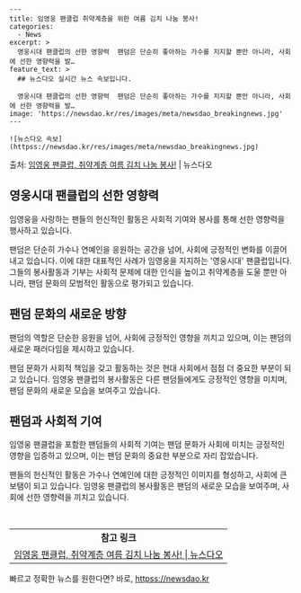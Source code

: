     ---
    title: 임영웅 팬클럽 취약계층을 위한 여름 김치 나눔 봉사!
    categories:
      - News
    excerpt: >
      영웅시대 팬클럽의 선한 영향력  팬덤은 단순히 좋아하는 가수를 지지할 뿐만 아니라, 사회에 선한 영향력을 발…
    feature_text: >
      ## 뉴스다오 실시간 뉴스 속보입니다.
    
      영웅시대 팬클럽의 선한 영향력  팬덤은 단순히 좋아하는 가수를 지지할 뿐만 아니라, 사회에 선한 영향력을 발…
    image: 'https://newsdao.kr/res/images/meta/newsdao_breakingnews.jpg'
    ---
    
    ![뉴스다오 속보](httpss://newsdao.kr/res/images/meta/newsdao_breakingnews.jpg)

<p>출처: <a href="httpss://newsdao.kr/4407" rel="dofollow">임영웅 팬클럽, 취약계층 여름 김치 나눔 봉사!</a> | 뉴스다오</p>

<h2 data-ke-size="size26">영웅시대 팬클럽의 선한 영향력</h2>
임영웅을 사랑하는 팬들의 헌신적인 활동은 사회적 기여와 봉사를 통해 선한 영향력을 행사하고 있습니다.

<p data-ke-size="size16">팬덤은 단순히 가수나 연예인을 응원하는 공간을 넘어, 사회에 긍정적인 변화를 이끌어내고 있습니다. 이에 대한 대표적인 사례가 임영웅을 지지하는 '영웅시대' 팬클럽입니다. 그들의 봉사활동과 기부는 사회적 문제에 대한 인식을 높이고 취약계층을 도울 뿐만 아니라, 팬덤 문화의 모범적인 활동으로 평가되고 있습니다.</p>

<h2 data-ke-size="size26">팬덤 문화의 새로운 방향</h2>
팬덤의 역할은 단순한 응원을 넘어, 사회에 긍정적인 영향을 끼치고 있으며, 이는 팬덤의 새로운 패러다임을 제시하고 있습니다.

<p data-ke-size="size16">팬덤 문화가 사회적 책임을 갖고 활동하는 것은 현대 사회에서 점점 더 중요한 부분이 되고 있습니다. 임영웅 팬클럽의 봉사활동은 다른 팬덤들에게도 긍정적인 영향을 미치며, 팬덤 문화의 새로운 모습을 보여주고 있습니다.</p>

<h2 data-ke-size="size26">팬덤과 사회적 기여</h2>
임영웅 팬클럽을 포함한 팬덤들의 사회적 기여는 팬덤 문화가 사회에 미치는 긍정적인 영향을 입증하고 있으며, 이는 팬덤 문화의 중요한 부분으로 자리 잡았습니다.

<p data-ke-size="size16">팬들의 헌신적인 활동은 가수나 연예인에 대한 긍정적인 이미지를 형성하고, 사회에 큰 보탬이 되고 있습니다. 임영웅 팬클럽의 봉사활동은 팬덤의 새로운 모습을 보여주며, 사회에 선한 영향력을 끼치고 있습니다.</p>

<p data-ke-size="size16">&nbsp;</p>
<table>
   <tbody>
      <tr>
         <td style="text-align: center; height: 17px;"><b>참고 링크</b></td>
      </tr>
      <tr>
         <td style="text-align: center; height: 17px;"><a href="httpss://newsdao.kr/4407">임영웅 팬클럽, 취약계층 여름 김치 나눔 봉사! | 뉴스다오</a></td>
      </tr>
   </tbody>
</table>
<p data-ke-size="size16"></p> 

빠르고 정확한 뉴스를 원한다면? 바로, <a href="httpss://newsdao.kr" rel="dofollow">httpss://newsdao.kr</a>


    